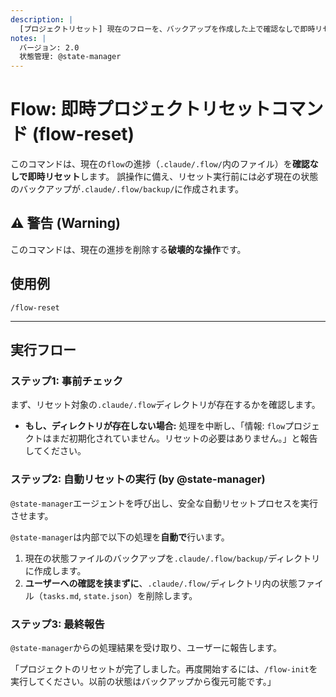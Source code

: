```yaml
---
description: |
  [プロジェクトリセット] 現在のフローを、バックアップを作成した上で確認なしで即時リセットします。
notes: |
  バージョン: 2.0
  状態管理: @state-manager
---
```

# Flow: 即時プロジェクトリセットコマンド (flow-reset)

このコマンドは、現在の`flow`の進捗（`.claude/.flow/`内のファイル）を**確認なしで即時リセット**します。
誤操作に備え、リセット実行前には必ず現在の状態のバックアップが`.claude/.flow/backup/`に作成されます。

## ⚠️ 警告 (Warning)

このコマンドは、現在の進捗を削除する**破壊的な操作**です。

## 使用例

    /flow-reset

---

## 実行フロー

### ステップ1: 事前チェック

まず、リセット対象の`.claude/.flow`ディレクトリが存在するかを確認します。

- **もし、ディレクトリが存在しない場合:**
    処理を中断し、「情報: `flow`プロジェクトはまだ初期化されていません。リセットの必要はありません。」と報告してください。

### ステップ2: 自動リセットの実行 (by @state-manager)

`@state-manager`エージェントを呼び出し、安全な自動リセットプロセスを実行させます。

`@state-manager`は内部で以下の処理を**自動で**行います。

1. 現在の状態ファイルのバックアップを`.claude/.flow/backup/`ディレクトリに作成します。
2. **ユーザーへの確認を挟まずに**、`.claude/.flow/`ディレクトリ内の状態ファイル（`tasks.md`, `state.json`）を削除します。

### ステップ3: 最終報告

`@state-manager`からの処理結果を受け取り、ユーザーに報告します。

「プロジェクトのリセットが完了しました。再度開始するには、`/flow-init`を実行してください。以前の状態はバックアップから復元可能です。」
